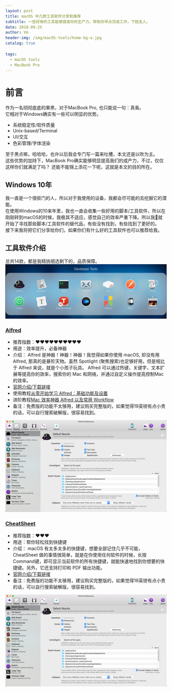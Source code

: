 ```yaml
---
layout: post
title: macOS 中几款工具软件分享和推荐
subtitle: 一些好用的工具能够提高你的生产力，帮助你早点完成工作，下班走人。
date: 2018-09-25
author: Vm
header-img: /img/macOS-tools/home-bg-o.jpg 
catalog: true

tags:
  - macOS tools
  - MacBook Pro
---
```


# 前言

作为一名彻彻底底的果黑，对于MacBook Pro, 也只能说一句：真香。  
它相对于Windows确实有一些可以明显的优势。

- 系统稳定性/软件质量
- Unix-based/Terminal
- UI/交互
- 色彩管理/字体渲染

至于黑点嘛，哈哈哈，也许以后我会专门写一篇来吐槽，本文还是以吹为主。  
这些优势的加持下，MacBook Pro确实能够明显提高我们的成产力，不过，仅仅这样你们就满足了吗？
还能不能锦上添花一下呢，这就是本文的目的所在。

## Windows 10年

我一直是一个很抠门的人，所以对于我使用的设备，我都会尽可能的去挖掘它的潜能。  
在使用Windows的10来年里，我也一直会收集一些好用的脚本/工具软件，所以在刚刚转到macOS的时候，我极其不适应，感觉自己的效率严重下降。所以我就开始了寻找那些脚本/工具软件的替代品，有些没有找到，有些找到了更好的。  
接下来我将把它们分享给你们，如果你们有什么好的工具软件也可以推荐给我。

## 工具软件介绍

总共14款，都是我精挑细选剩下的，品质保障。
![All tools](/img/macOS-tools/all-tools.png)

### [Alfred](神器！神器！神器！)

- 推荐指数：❤️❤️❤️❤️❤️❤️❤️❤️❤️❤️
- 用途：效率提升，必备神器
- 介绍： Alfred 是神器！神器！神器！我觉得如果你使用 macOS, 却没有用 Alfred, 那真的是暴殄天物。虽然 Spotlight (聚焦搜索)也足够好用，但是相比于 Alfred 来说，就是个小孩子玩具。 Alfred 可以通过热键，关键字，文本扩展等提高你的效率，搜索你的 Mac 和网络，并通过自定义操作提高控制Mac的效率。
- [官网介绍/下载链接](https://www.alfredapp.com/)
- 使用教程[从零开始学习 Alfred：基础功能及设置](https://sspai.com/post/32979)
- 进阶教程[Mac 效率神器 Alfred 以及常用 Workflow](https://www.jianshu.com/p/0e78168da7ab)
- 备注：免费版的功能不太够用，建议购买完整版的，如果觉得19英镑有点小贵的话，可以自行搜索破解版，很容易找到。

![Alfred](/img/macOS-tools/alfred.png)

### [CheatSheet](善用快捷键)

- 推荐指数：❤️❤️❤️
- 用途：帮你轻松找到快捷键
- 介绍： macOS 有太多太多的快捷键，想要全部记住几乎不可能， CheatSheet 做的事情很简单，就是在你使用任何软件的时候，长按Command键，即可显示当前软件的所有快捷键，就能快速地找到你想要的快捷键。另外，它还支持打印和 PDF 输出功能。
- [官网介绍/下载链接](https://www.mediaatelier.com/CheatSheet/)
- 备注：免费版的功能不太够用，建议购买完整版的，如果觉得19英镑有点小贵的话，可以自行搜索破解版，很容易找到。

![Alfred](/img/macOS-tools/alfred.png)